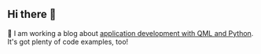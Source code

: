 ## Hi there 👋

🔭 I am working a blog about [application development with QML and Python](https://quitemeticulouslogic.com/). It's got plenty of code examples, too!
